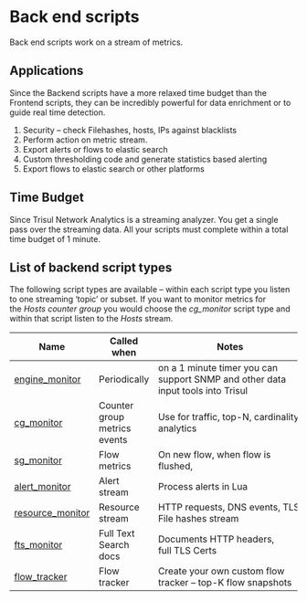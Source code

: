 # Back end scripts

Back end scripts work on a stream of metrics.

## Applications

Since the Backend scripts have a more relaxed time budget than the Frontend scripts, they can be incredibly powerful for data enrichment or to guide real time detection.

1. Security – check Filehashes, hosts, IPs against blacklists
2. Perform action on metric stream.
3. Export alerts or flows to elastic search
4. Custom thresholding code and generate statistics based alerting
5. Export flows to elastic search or other platforms

## Time Budget

Since Trisul Network Analytics is a streaming analyzer. You get a single pass over the streaming data. All your scripts must complete within a total time budget of 1 minute.

## List of backend script types

The following script types are available – within each script type you listen to one streaming ‘topic’ or subset. If you want to monitor metrics for the *Hosts counter group* you would choose the *cg_monitor* script type and within that script listen to the *Hosts* stream.

| Name                                                                          | Called when                  | Notes                                                                           |
| ----------------------------------------------------------------------------- | ---------------------------- | ------------------------------------------------------------------------------- |
| [engine_monitor](/docs/lua/engine_monitor)                  | Periodically                 | on a 1 minute timer you can support SNMP and other data input tools into Trisul |
| [cg_monitor](/docs/lua/cg_monitor) | Counter group metrics events | Use for traffic, top-N, cardinality analytics                                   |
| [sg_monitor](/docs/lua/sg_monitor)                 | Flow metrics                 | On new flow, when flow is flushed,                                              |
| [alert_monitor](/docs/lua/alert_monitor)                    | Alert stream                 | Process alerts in Lua                                                           |
| [resource_monitor](/docs/lua/resource_monitor)              | Resource stream              | HTTP requests, DNS events, TLS, File hashes stream                              |
| [fts_monitor](/docs/lua/fts_monitor)                        | Full Text Search docs        | Documents HTTP headers, full TLS Certs                                          |
| [flow_tracker](/docs/lua/flow_tracker)                      | Flow tracker                 | Create your own custom flow tracker – top-K flow snapshots                      |
